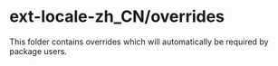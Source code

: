 # ext-locale-zh_CN/overrides

This folder contains overrides which will automatically be required by package users.
